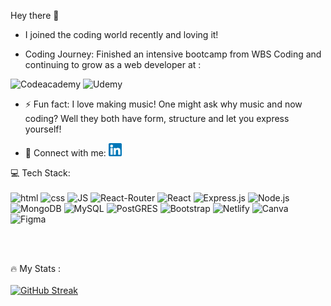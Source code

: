 Hey there 👋

- I joined the coding world recently and loving it!

- Coding Journey: Finished an intensive bootcamp from WBS Coding and continuing to grow as a web developer at :
 <img src="https://img.shields.io/badge/Codecademy-FFF0E5?style=for-the-badge&logo=codecademy&logoColor=303347" alt="Codeacademy">
 <img src="https://img.shields.io/badge/Udemy-EC5252?style=for-the-badge&logo=Udemy&logoColor=white" alt="Udemy">

- ⚡ Fun fact: I love making music! One might ask why music and now coding? Well they both have form, structure and let you express yourself!

- 🤝 Connect with me: 
<a href="https://www.linkedin.com/in/vinay-rao-6879a6151/"><img  src="/images/linkedin.png" alt="Vinay Rao | LinkedIn" width="21px"/></a>


💻 Tech Stack:
<br>
<br>
<img src="https://img.shields.io/badge/HTML5-E34F26?style=for-the-badge&logo=html5&logoColor=white" alt="html">
<img src="https://img.shields.io/badge/CSS3-1572B6?style=for-the-badge&logo=css3&logoColor=white" alt="css">
<img src="https://img.shields.io/badge/JavaScript-F7DF1E?style=for-the-badge&logo=javascript&logoColor=black" alt="JS">
<img src="https://img.shields.io/badge/React-20232A?style=for-the-badge&logo=react&logoColor=61DAFB" alt="React-Router">
<img src="https://img.shields.io/badge/React_Router-CA4245?style=for-the-badge&logo=react-router&logoColor=white" alt="React">
<img src="https://img.shields.io/badge/Express.js-404D59?style=for-the-badge" alt="Express.js">
<img src="https://img.shields.io/badge/Node.js-43853D?style=for-the-badge&logo=node.js&logoColor=white" alt="Node.js">
<img src="https://img.shields.io/badge/MongoDB-4EA94B?style=for-the-badge&logo=mongodb&logoColor=white" alt="MongoDB">
<img src="https://img.shields.io/badge/MySQL-00000F?style=for-the-badge&logo=mysql&logoColor=white" alt="MySQL">
<img src="https://img.shields.io/badge/PostgreSQL-316192?style=for-the-badge&logo=postgresql&logoColor=white" alt="PostGRES">
<img src="https://img.shields.io/badge/Bootstrap-563D7C?style=for-the-badge&logo=bootstrap&logoColor=white" alt="Bootstrap">
<img src="https://img.shields.io/badge/Netlify-00C7B7?style=for-the-badge&logo=netlify&logoColor=white" alt="Netlify">
<img src="https://img.shields.io/badge/Canva-%2300C4CC.svg?&style=for-the-badge&logo=Canva&logoColor=white" alt="Canva">
<img src="https://img.shields.io/badge/Figma-F24E1E?style=for-the-badge&logo=figma&logoColor=white" alt="Figma">

<br>
<br>



:fire: My Stats :
<br>
<br>
[![GitHub Streak](http://github-readme-streak-stats.herokuapp.com?user=vrao27&theme=dark)](https://git.io/streak-stats)

<br>

